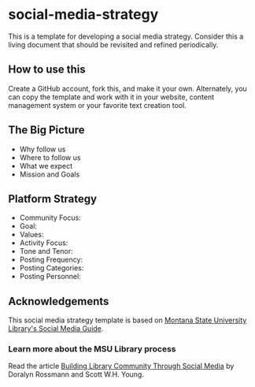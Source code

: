 # social-media-strategy
This is a template for developing a social media strategy. Consider this a living document that should be revisited and refined periodically. 
## How to use this
Create a GitHub account, fork this, and make it your own. Alternately, you can copy the template and work with it in your website, content management system or your favorite text creation tool.
## The Big Picture
* Why follow us
* Where to follow us
* What we expect
* Mission and Goals
## Platform Strategy
* Community Focus: 
* Goal: 
* Values: 
* Activity Focus: 
* Tone and Tenor: 
* Posting Frequency: 
* Posting Categories:
* Posting Personnel: 

## Acknowledgements
This social media strategy template is based on [Montana State University Library's Social Media Guide](http://www.lib.montana.edu/about/social-media/). 
### Learn more about the MSU Library process
Read the article [Building Library Community Through Social Media](http://scholarworks.montana.edu/xmlui/handle/1/9112) by Doralyn Rossmann and Scott W.H. Young.
